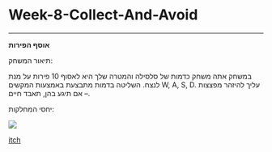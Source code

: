 # Week-8-Collect-And-Avoid
----
**אוסף הפירות**

תיאור המשחק:

במשחק אתה משחק כדמות של סלסילה והמטרה שלך היא לאסוף 10 פירות על מנת לנצח.
השליטה בדמות מתבצעת באמצעות המקשים W, A, S, D.
עליך להיזהר מפצצות – אם תיגע בהן, תאבד חיים.

יחסי המחלקות:

![](https://github.com/Make-a-game-R-and-E/Week-8-Collect-And-Avoid/blob/main/pictures/Workflow.png)


[itch](https://ronylevy1.itch.io/week-8-collectavoid)
